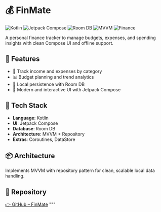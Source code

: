 # 💰 FinMate

![Kotlin](https://img.shields.io/badge/Kotlin-7F52FF?style=for-the-badge&logo=kotlin&logoColor=white)
![Jetpack Compose](https://img.shields.io/badge/Jetpack_Compose-FF6F00?style=for-the-badge&logo=android&logoColor=white)
![Room DB](https://img.shields.io/badge/Room-Database-007396?style=for-the-badge)
![MVVM](https://img.shields.io/badge/MVVM-Architecture-blue?style=for-the-badge)
![Finance](https://img.shields.io/badge/Personal-Finance-teal?style=for-the-badge)


A personal finance tracker to manage budgets, expenses, and spending insights with clean Compose UI and offline support.

## 🚀 Features
- 💸 Track income and expenses by category
- 📊 Budget planning and trend analytics
- 🧾 Local persistence with Room DB
- 🎨 Modern and interactive UI with Jetpack Compose

## 🧰 Tech Stack
- **Language**: Kotlin
- **UI**: Jetpack Compose
- **Database**: Room DB
- **Architecture**: MVVM + Repository
- **Extras**: Coroutines, DataStore

## 📦 Architecture
Implements MVVM with repository pattern for clean, scalable local data handling.

## 🔗 Repository
[👉 GitHub – FinMate](https://github.com/nishantmodi92/FinMate)
"""
